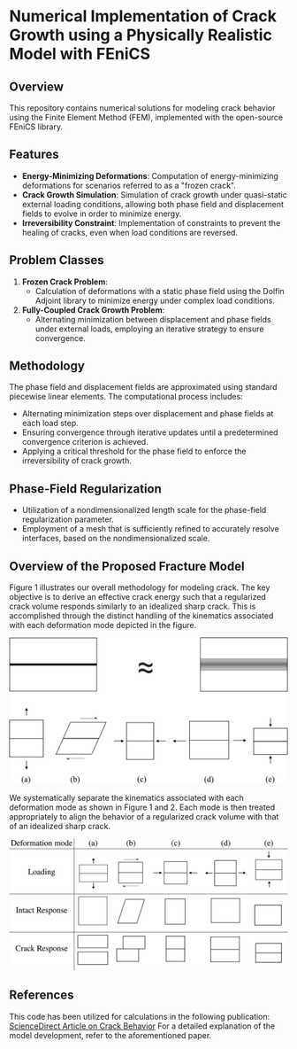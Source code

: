# Numerical Implementation of Crack Growth using a Physically Realistic Model with FEniCS

## Overview
This repository contains numerical solutions for modeling crack behavior using the Finite Element Method (FEM), implemented with the open-source FEniCS library.

## Features
- **Energy-Minimizing Deformations**: Computation of energy-minimizing deformations for scenarios referred to as a "frozen crack".
- **Crack Growth Simulation**: Simulation of crack growth under quasi-static external loading conditions, allowing both phase field and displacement fields to evolve in order to minimize energy.
- **Irreversibility Constraint**: Implementation of constraints to prevent the healing of cracks, even when load conditions are reversed.

## Problem Classes
1. **Frozen Crack Problem**: 
   - Calculation of deformations with a static phase field using the Dolfin Adjoint library to minimize energy under complex load conditions.
2. **Fully-Coupled Crack Growth Problem**: 
   - Alternating minimization between displacement and phase fields under external loads, employing an iterative strategy to ensure convergence.

## Methodology
The phase field and displacement fields are approximated using standard piecewise linear elements. The computational process includes:
- Alternating minimization steps over displacement and phase fields at each load step.
- Ensuring convergence through iterative updates until a predetermined convergence criterion is achieved.
- Applying a critical threshold for the phase field to enforce the irreversibility of crack growth.

## Phase-Field Regularization
- Utilization of a nondimensionalized length scale for the phase-field regularization parameter.
- Employment of a mesh that is sufficiently refined to accurately resolve interfaces, based on the nondimensionalized scale.

## Overview of the Proposed Fracture Model

Figure 1 illustrates our overall methodology for modeling crack. The key objective is to derive an effective crack energy such that a regularized crack volume responds similarly to an idealized sharp crack. This is accomplished through the distinct handling of the kinematics associated with each deformation mode depicted in the figure.

![Figure 1: Overview of Approach](images/Loadings.jpg "Fig. 1: Separation and Treatment of Deformation Modes")

We systematically separate the kinematics associated with each deformation mode as shown in Figure 1 and 2. Each mode is then treated appropriately to align the behavior of a regularized crack volume with that of an idealized sharp crack.

![Figure 2: Response of Crack and Intact Material under Different Deformations](images/CrackIntactResponse.jpg "Fig. 2: Crack and intact behaviour")

## References
This code has been utilized for calculations in the following publication:
[ScienceDirect Article on Crack Behavior](https://www.sciencedirect.com/science/article/pii/S0022509622001843)
For a detailed explanation of the model development, refer to the aforementioned paper.
